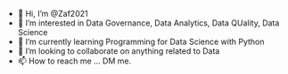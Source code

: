 - 👋 Hi, I’m @Zaf2021
- 👀 I’m interested in Data Governance, Data Analytics, Data QUality, Data Science
- 🌱 I’m currently learning Programming for Data Science with Python
- 💞️ I’m looking to collaborate on anything related to Data
- 📫 How to reach me ... DM me.

<!---
Zaf2021/Zaf2021 is a ✨ special ✨ repository because its `README.md` (this file) appears on your GitHub profile.
You can click the Preview link to take a look at your changes.
--->
